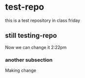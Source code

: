 # test-repo
this is a test repository in class friday  
## still testing-repo
Now we can change it
2:22pm
### another subsection
Making change


